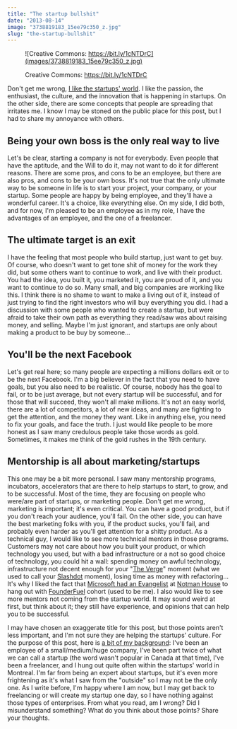 ```yaml
---
title: "The startup bullshit"
date: "2013-08-14"
image: "3738819183_15ee79c350_z.jpg"
slug: "the-startup-bullshit"
---
```


<figure>

![Creative Commons: https://bit.ly/1cNTDrC](images/3738819183_15ee79c350_z.jpg)

<figcaption>

Creative Commons: https://bit.ly/1cNTDrC

</figcaption>

</figure>

Don't get me wrong, [I like the startups' world](https://fred.dev/founderfuel-et-lentrepreneuriat-a-montreal/ "FounderFuel et l’entrepreneuriat à Montréal"). I like the passion, the enthusiast, the culture, and the innovation that is happening in startups. On the other side, there are some concepts that people are spreading that irritates me. I know I may be stoned on the public place for this post, but I had to share my annoyance with others.

## Being your own boss is the only real way to live

Let's be clear, starting a company is not for everybody. Even people that have the aptitude, and the Will to do it, may not want to do it for different reasons. There are some pros, and cons to be an employee, but there are also pros, and cons to be your own boss. It's not true that the only ultimate way to be someone in life is to start your project, your company, or your startup. Some people are happy by being employee, and they'll have a wonderful career. It's a choice, like everything else. On my side, I did both, and for now, I'm pleased to be an employee as in my role, I have the advantages of an employee, and the one of a freelancer.

## The ultimate target is an exit

I have the feeling that most people who build startup, just want to get buy. Of course, who doesn't want to get tone shit of money for the work they did, but some others want to continue to work, and live with their product. You had the idea, you built it, you marketed it, you are proud of it, and you want to continue to do so. Many small, and big companies are working like this. I think there is no shame to want to make a living out of it, instead of just trying to find the right investors who will buy everything you did. I had a discussion with some people who wanted to create a startup, but were afraid to take their own path as everything they read/saw was about raising money, and selling. Maybe I'm just ignorant, and startups are only about making a product to be buy by someone...

## You'll be the next Facebook

Let's get real here; so many people are expecting a millions dollars exit or to be the next Facebook. I'm a big believer in the fact that you need to have goals, but you also need to be realistic. Of course, nobody has the goal to fail, or to be just average, but not every startup will be successful, and for those that will succeed, they won't all make millions. It's not an easy world, there are a lot of competitors, a lot of new ideas, and many are fighting to get the attention, and the money they want. Like in anything else, you need to fix your goals, and face the truth. I just would like people to be more honest as I saw many credulous people take those words as gold. Sometimes, it makes me think of the gold rushes in the 19th century.

## Mentorship is all about marketing/startups

This one may be a bit more personal. I saw many mentorship programs, incubators, accelerators that are there to help startups to start, to grow, and to be successful. Most of the time, they are focusing on people who were/are part of startups, or marketing people. Don't get me wrong, marketing is important; it's even critical. You can have a good product, but if you don't reach your audience, you'll fail. On the other side, you can have the best marketing folks with you, if the product sucks, you'll fail, and probably even harder as you'll get attention for a shitty product. As a technical guy, I would like to see more technical mentors in those programs. Customers may not care about how you built your product, or which technology you used, but with a bad infrastructure or a not so good choice of technology, you could hit a wall: spending money on awful technology, infrastructure not decent enough for your "[The Verge](https://www.theverge.com/)" moment (what we used to call your [Slashdot](https://slashdot.org/) moment), losing time as money with refactoring... It's why I liked the fact that [Microsoft had an Evangelist](https://fred.dev/make-web-not-war-tv-an-unfinished-project/ "Make Web Not War TV – An unfinished project") at [Notman House](https://notman.org) to hang out with [FounderFuel](https://founderfuel.com/en/) cohort (used to be me). I also would like to see more mentors not coming from the startup world. It may sound weird at first, but think about it; they still have experience, and opinions that can help you to be successful.

I may have chosen an exaggerate title for this post, but those points aren't less important, and I'm not sure they are helping the startups' culture. For the purpose of this post, here is [a bit of my background](https://linkedin.com/in/fredericharper): I've been an employee of a small/medium/huge company, I've been part twice of what we can call a startup (the word wasn't popular in Canada at that time), I've been a freelancer, and I hung out quite often within the startups' world in Montreal. I'm far from being an expert about startups, but it's even more frightening as it's what I saw from the "outside" so I may not be the only one. As I write before, I'm happy where I am now, but I may get back to freelancing or will create my startup one day, so I have nothing against those types of enterprises. From what you read, am I wrong? Did I misunderstand something? What do you think about those points? Share your thoughts.
